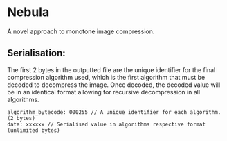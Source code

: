 # Nebula
A novel approach to monotone image compression.

## Serialisation:
The first 2 bytes in the outputted file are the unique identifier for the final compression algorithm used, which is the first algorithm that must be decoded to decompress the image. Once decoded, the decoded value will be in an identical format allowing for recursive decompression in all algorithms.
```
algorithm_bytecode: 000255 // A unique identifier for each algorithm. (2 bytes)
data: xxxxxx // Serialised value in algorithms respective format (unlimited bytes)
```

